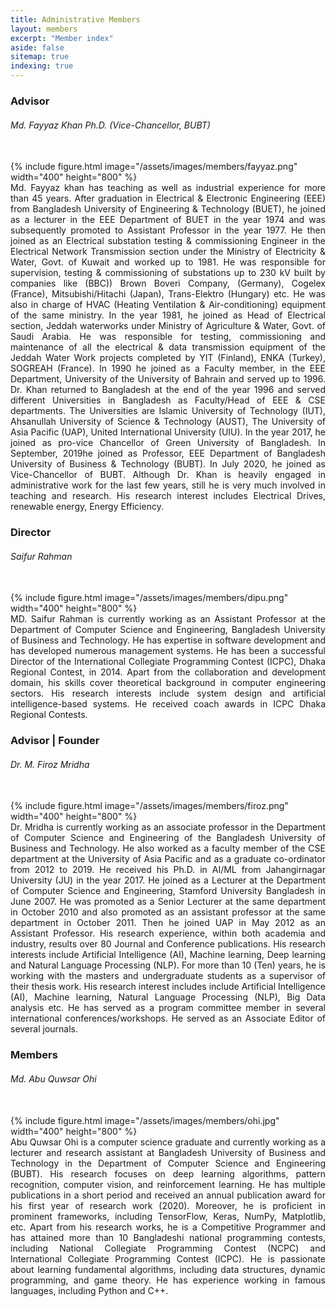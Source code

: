 ```yaml
---
title: Administrative Members
layout: members
excerpt: "Member index"
aside: false
sitemap: true
indexing: true
---
```


### Advisor
###### Md. Fayyaz Khan Ph.D. (Vice-Chancellor, BUBT)

<br>
{% include figure.html image="/assets/images/members/fayyaz.png" width="400" height="800" %}

<div style="text-align: justify;">
Md. Fayyaz khan has teaching as well as industrial experience for more than 45 years. After graduation in Electrical & Electronic Engineering (EEE) from Bangladesh University of Engineering & Technology (BUET), he joined as a lecturer in the EEE Department of BUET in the year 1974 and was subsequently promoted to Assistant Professor in the year 1977. He then joined as an Electrical substation testing & commissioning Engineer in the Electrical Network Transmission section under the Ministry of Electricity & Water, Govt. of Kuwait and worked up to 1981. He was responsible for supervision, testing & commissioning of substations up to 230 kV built by companies like (BBC)) Brown Boveri Company, (Germany), Cogelex (France), Mitsubishi/Hitachi (Japan), Trans-Elektro (Hungary) etc. He was also in charge of HVAC (Heating Ventilation & Air-conditioning) equipment of the same ministry. In the year 1981, he joined as Head of Electrical section, Jeddah waterworks under Ministry of Agriculture & Water, Govt. of Saudi Arabia. He was responsible for testing, commissioning and maintenance of all the electrical & data transmission equipment of the Jeddah Water Work projects completed by YIT (Finland), ENKA (Turkey), SOGREAH (France). In 1990 he joined as a Faculty member, in the EEE Department, University of the University of Bahrain and served up to 1996. Dr. Khan returned to Bangladesh at the end of the year 1996 and served different Universities in Bangladesh as Faculty/Head of EEE & CSE departments. The Universities are Islamic University of Technology (IUT), Ahsanullah University of Science & Technology (AUST), The University of Asia Pacific (UAP), United International University (UIU). In the year 2017, he joined as pro-vice Chancellor of Green University of Bangladesh. In September, 2019he joined as Professor, EEE Department of Bangladesh University of Business & Technology (BUBT). In July 2020, he joined as Vice-Chancellor of BUBT. Although Dr. Khan is heavily engaged in administrative work for the last few years, still he is very much involved in teaching and research. His research interest includes Electrical Drives, renewable energy, Energy Efficiency. 
</div>


### Director
###### Saifur Rahman

<br>
{% include figure.html image="/assets/images/members/dipu.png" width="400" height="800" %}

<div style="text-align: justify;">
MD. Saifur Rahman is currently working as an Assistant Professor at the Department of Computer Science and Engineering, Bangladesh University of Business and Technology. He has expertise in software development and has developed numerous management systems. He has been a successful Director of the International Collegiate Programming Contest (ICPC), Dhaka Regional Contest, in 2014. Apart from the collaboration and development domain, his skills cover theoretical background in computer engineering sectors. His research interests include system design and artificial intelligence-based systems. He received coach awards in ICPC Dhaka Regional Contests.
</div>

### Advisor | Founder
###### Dr. M. Firoz Mridha

<br>
{% include figure.html image="/assets/images/members/firoz.png" width="400" height="800" %}

<div style="text-align: justify;">
Dr. Mridha is currently working as an associate professor in the Department of Computer Science and Engineering of the Bangladesh University of Business and Technology. He also worked as a faculty member of the CSE department at the University of Asia Pacific and as a graduate co-ordinator from 2012 to 2019. He received his Ph.D. in AI/ML from Jahangirnagar University (JU) in the year 2017. He joined as a Lecturer at the Department of Computer Science and Engineering, Stamford University Bangladesh in June 2007. He was promoted as a Senior Lecturer at the same department in October 2010 and also promoted as an assistant professor at the same department in October 2011. Then he joined UAP in May 2012 as an Assistant Professor. His research experience, within both academia and industry, results over 80 Journal and Conference publications. His research interests include Artificial Intelligence (AI), Machine learning, Deep learning and Natural Language Processing (NLP). For more than 10 (Ten) years, he is working with the masters and undergraduate students as a supervisor of their thesis work. His research interest includes include Artificial Intelligence (AI), Machine learning, Natural Language Processing (NLP), Big Data analysis etc. He has served as a program committee member in several international conferences/workshops. He served as an Associate Editor of several journals.
</div>

### Members
###### Md. Abu Quwsar Ohi

<br>
{% include figure.html image="/assets/images/members/ohi.jpg" width="400" height="800" %}

<div style="text-align: justify;">
Abu Quwsar Ohi is a computer science graduate and currently working as a lecturer and research assistant at Bangladesh University of Business and Technology in the Department of Computer Science and Engineering (BUBT). His research focuses on deep learning algorithms, pattern recognition, computer vision, and reinforcement learning. He has multiple publications in a short period and received an annual publication award for his first year of research work (2020). Moreover, he is proficient in prominent frameworks, including TensorFlow, Keras, NumPy, Matplotlib, etc. Apart from his research works, he is a Competitive Programmer and has attained more than 10 Bangladeshi national programming contests, including National Collegiate Programming Contest (NCPC) and International Collegiate Programming Contest (ICPC). He is passionate about learning fundamental algorithms, including data structures, dynamic programming, and game theory. He has experience working in famous languages, including Python and C++.
</div>

<!--
<div class="row">
	<div class="column">
		<figure><img src="/assets/images/members/ohi.jpg" width="40" height="80"></figure>
		<figure><img src="/assets/images/members/ohi.jpg" width="40" height="80"></figure>
		<figure><img src="/assets/images/members/ohi.jpg" width="40" height="80"></figure>
	</div>
	<div class="column">
		<figure><img src="/assets/images/members/ohi.jpg" width="40" height="80"></figure>
		<figure><img src="/assets/images/members/ohi.jpg" width="40" height="80"></figure>
		<figure><img src="/assets/images/members/ohi.jpg" width="40" height="80"></figure>
	</div>
</div>
-->